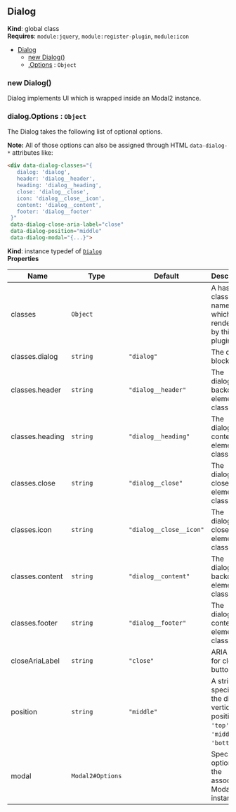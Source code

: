 <a name="Dialog"></a>

## Dialog
**Kind**: global class  
**Requires**: <code>module:jquery</code>, <code>module:register-plugin</code>, <code>module:icon</code>  

* [Dialog](#Dialog)
    * [new Dialog()](#new_Dialog_new)
    * [.Options](#Dialog+Options) : <code>Object</code>

<a name="new_Dialog_new"></a>

### new Dialog()
Dialog implements UI which is wrapped inside an Modal2 instance.

<a name="Dialog+Options"></a>

### dialog.Options : <code>Object</code>
The Dialog takes the following list of optional options.

**Note:**
All of those options can also be assigned through HTML `data-dialog-*` attributes like:

```html
<div data-dialog-classes="{
   dialog: 'dialog',
   header: 'dialog__header',
   heading: 'dialog__heading',
   close: 'dialog__close',
   icon: 'dialog__close__icon',
   content: 'dialog__content',
   footer: 'dialog__footer'
 }"
 data-dialog-close-aria-label="close"
 data-dialog-position="middle"
 data-dialog-modal="{...}">
```

**Kind**: instance typedef of <code>[Dialog](#Dialog)</code>  
**Properties**

| Name | Type | Default | Description |
| --- | --- | --- | --- |
| classes | <code>Object</code> |  | A hash of class names which are rendered by this plugin. |
| classes.dialog | <code>string</code> | <code>&quot;dialog&quot;</code> | The dialog block class. |
| classes.header | <code>string</code> | <code>&quot;dialog__header&quot;</code> | The dialogs's backdrop element class. |
| classes.heading | <code>string</code> | <code>&quot;dialog__heading&quot;</code> | The dialogs's content element class. |
| classes.close | <code>string</code> | <code>&quot;dialog__close&quot;</code> | The dialogs's close element class. |
| classes.icon | <code>string</code> | <code>&quot;dialog__close__icon&quot;</code> | The dialogs's close icon element class. |
| classes.content | <code>string</code> | <code>&quot;dialog__content&quot;</code> | The dialogs's backdrop element class. |
| classes.footer | <code>string</code> | <code>&quot;dialog__footer&quot;</code> | The dialogs's content element class. |
| closeAriaLabel | <code>string</code> | <code>&quot;close&quot;</code> | ARIA label for close button. |
| position | <code>string</code> | <code>&quot;middle&quot;</code> | A string specifying the dialogs vertical position - `'top'`, `'middle'` or `'bottom'`. |
| modal | <code>Modal2#Options</code> |  | Specific options for the associated Modal2 instance. |

